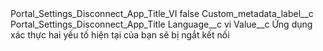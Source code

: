 <?xml version="1.0" encoding="UTF-8"?>
<CustomMetadata xmlns="http://soap.sforce.com/2006/04/metadata" xmlns:xsi="http://www.w3.org/2001/XMLSchema-instance" xmlns:xsd="http://www.w3.org/2001/XMLSchema">
    <label>Portal_Settings_Disconnect_App_Title_VI</label>
    <protected>false</protected>
    <values>
        <field>Custom_metadata_label__c</field>
        <value xsi:type="xsd:string">Portal_Settings_Disconnect_App_Title</value>
    </values>
    <values>
        <field>Language__c</field>
        <value xsi:type="xsd:string">vi</value>
    </values>
    <values>
        <field>Value__c</field>
        <value xsi:type="xsd:string">Ứng dụng xác thực hai yếu tố hiện tại của bạn sẽ bị ngắt kết nối</value>
    </values>
</CustomMetadata>
